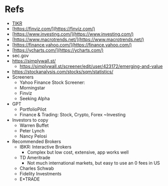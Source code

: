 

# Refs
- [TIKR](https://app.tikr.com/markets?fid=1)
- [https://finviz.com/](https://finviz.com/)
- [https://www.investing.com/](https://www.investing.com/)
- [https://www.macrotrends.net/](https://www.macrotrends.net/)
- [https://finance.yahoo.com/](https://finance.yahoo.com/)
- [https://ycharts.com/](https://ycharts.com/)
- sec.gov
- https://simplywall.st/
    - https://simplywall.st/screener/edit/user/423172/emerging-and-value
- https://stockanalysis.com/stocks/sqm/statistics/
- Screeners
    - Yahoo Finance Stock Screener:
    - Morningstar
    - Finviz
    - Seeking Alpha
- GPT
    - PortfolioPilot
    - Finance & Trading: Stock, Crypto, Forex ~Investing
- Investors to copy
    - Warren Buffet
    - Peter Lynch
    - Nancy Pelosi
- Recommended Brokers
    - IBKR: Interactive Brokers
        - Complex but low cost, extensive, app works well
    - TD Ameritrade
        - Not much international markets, but easy to use an 0 fees in US
    - Charles Schwab
    - Fidelity Investments
    - E*TRADE